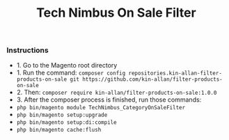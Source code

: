<p align="center">
    <h1 align="center">Tech Nimbus On Sale Filter</h1>
    <br>
</p>

<h3>Instructions</h3>

<ul>
    <li>1. Go to the Magento root directory</li>
    <li>1. Run the command: <code>composer config repositories.kin-allan-filter-products-on-sale git https://github.com/kin-allan/filter-products-on-sale</code></li>
    <li>2. Then: <code>composer require kin-allan/filter-products-on-sale:1.0.0</code></li>
    <li>3. After the composer process is finished, run those commands:</li>
    <li><code>php bin/magento module TechNimbus_CategoryOnSaleFilter</code></li>
    <li><code>php bin/magento setup:upgrade</code></li>
    <li><code>php bin/magento setup:di:compile</code></li>
    <li><code>php bin/magento cache:flush</code></li>
</ul>
